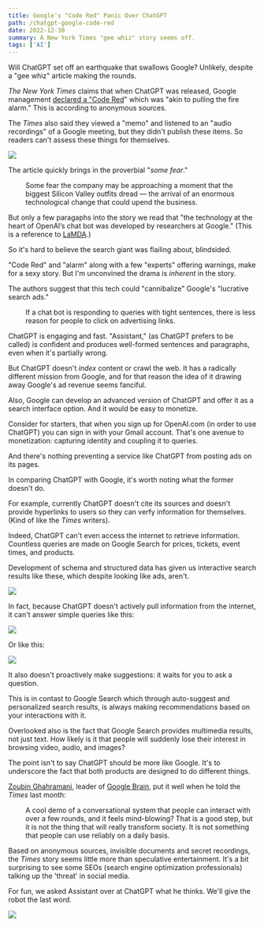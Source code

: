 ```yaml
---
title: Google's "Code Red" Panic Over ChatGPT
path: /chatgpt-google-code-red
date: 2022-12-30
summary: A New York Times "gee whiz" story seems off.
tags: ['AI']
---
```


Will ChatGPT set off an earthquake that swallows Google? Unlikely, despite a "gee whiz" article making the rounds.

_The New York Times_ claims that when ChatGPT was released, Google management <a href="https://archive.ph/https://www.nytimes.com/2022/12/21/technology/ai-chatgpt-google-search.html" target="blank">declared a "Code Red</a>" which was "akin to pulling the fire alarm." This is according to anonymous sources. 

The _Times_ also said they viewed a "memo" and listened to an "audio recordings" of a Google meeting, but they didn't publish these items. So readers can't assess these things for themselves.

<img src="https://res.cloudinary.com/icecloud7/image/upload/v1672432331/SignalFox/nyt-chatgpt-code-red-google_mj93ec.png" />

The article quickly brings in the proverbial "_some fear_."

<div style="padding-left: 2.5em;"><p>Some fear the company may be approaching a moment that the biggest Silicon Valley outfits dread — the arrival of an enormous technological change that could upend the business.</p></div>

But only a few paragaphs into the story we read that "the technology at the heart of OpenAI’s chat bot was developed by researchers at Google." (This is a reference to <a href="https://ai.googleblog.com/2022/01/lamda-towards-safe-grounded-and-high.html" target="blank">LaMDA</a>.)

So it's hard to believe the search giant was flailing about, blindsided.

"Code Red" and "alarm" along with a few "experts" offering warnings, make for a sexy story. But I'm unconvined the drama is _inherent_ in the story.

The authors suggest that this tech could "cannibalize" Google's "lucrative search ads."

<div style="padding-left: 2.5em;"><p>If a chat bot is responding to queries with tight sentences, there is less reason for people to click on advertising links.</p></div>

ChatGPT is engaging and fast. "Assistant," (as ChatGPT prefers to be called) is confident and produces well-formed sentences and paragraphs, even when it's partially wrong. 

But ChatGPT doesn't _index_ content or crawl the web. It has a radically different mission from Google, and for that reason the idea of it drawing away Google's ad revenue seems fanciful.

Also, Google can develop an advanced version of ChatGPT and offer it as a search interface option. And it would be easy to monetize. 

Consider for starters, that when you sign up for OpenAI.com (in order to use ChatGPT) you can sign in with your Gmail account. That's one avenue to monetization: capturing identity and coupling it to queries. 

And there's nothing preventing a service like ChatGPT from posting ads on its pages. 

In comparing ChatGPT with Google, it's worth noting what the former doesn't do.

For example, currently ChatGPT doesn't cite its sources and doesn't provide hyperlinks to users so they can verfy information for themselves. (Kind of like the _Times_ writers). 

Indeed, ChatGPT can't even access the internet to retrieve information. Countless queries are made on Google Search for prices, tickets, event times, and products. 

Development of schema and structured data has given us interactive search results like these, which despite looking like ads, aren't.

<img src="https://res.cloudinary.com/icecloud7/image/upload/f_auto/v1672430369/SignalFox/lambskin-bomber-jacket_af9b7s.png" />

In fact, because ChatGPT doesn't actively pull information from the internet, it can't answer simple queries like this: 

<img src="https://res.cloudinary.com/icecloud7/image/upload/f_auto/v1672431118/SignalFox/chatgpt-prices-ratings_obyx7r.png" />

Or like this: 

<img src="https://res.cloudinary.com/icecloud7/image/upload/v1672430632/SignalFox/chatgpt-limitations_oocptj.png" />

It also doesn't proactively make suggestions: it waits for you to ask a question.

This is in contast to Google Search which through auto-suggest and personalized search results, is always making recommendations based on your interactions with it.

Overlooked also is the fact that Google Search provides multimedia results, not just text. How likely is it that people will suddenly lose their interest in browsing video, audio, and images?

The point isn't to say ChatGPT should be more like Google. It's to underscore the fact that both products are designed to do different things.

<a href="https://research.google/people/107923/" target="blank">Zoubin Ghahramani</a>, leader of <a href="https://research.google/teams/brain/" target="blank">Google Brain</a>, put it well when he told the _Times_ last month: 

<div style="padding-left: 2.5em;"><p>A cool demo of a conversational system that people can interact with over a few rounds, and it feels mind-blowing? That is a good step, but it is not the thing that will really transform society. It is not something that people can use reliably on a daily basis.</p></div>

Based on anonymous sources, invisible documents and secret recordings, the _Times_ story seems little more than speculative entertainment. It's a bit surprising to see some SEOs (search engine optimization professionals) talking up the 'threat' in social media.

For fun, we asked Assistant over at ChatGPT what he thinks. We'll give the robot the last word.

<img src="https://res.cloudinary.com/icecloud7/image/upload/f_auto/e_sharpen/v1672429135/SignalFox/chatgpt-code-red_u3i0vk.png" />



